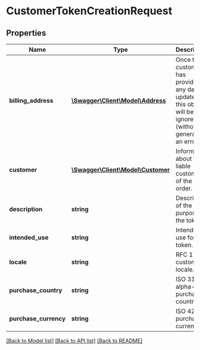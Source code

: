 # CustomerTokenCreationRequest

## Properties
Name | Type | Description | Notes
------------ | ------------- | ------------- | -------------
**billing_address** | [**\Swagger\Client\Model\Address**](Address.md) | Once the customer has provided any data, updates to this object will be ignored (without generating an error). | [optional] 
**customer** | [**\Swagger\Client\Model\Customer**](Customer.md) | Information about the liable customer of the order. | [optional] 
**description** | **string** | Description of the purpose of the token. | 
**intended_use** | **string** | Intended use for the token. | 
**locale** | **string** | RFC 1766 customer&#39;s locale. | 
**purchase_country** | **string** | ISO 3166 alpha-2 purchase country. | 
**purchase_currency** | **string** | ISO 4217 purchase currency. | 

[[Back to Model list]](../README.md#documentation-for-models) [[Back to API list]](../README.md#documentation-for-api-endpoints) [[Back to README]](../README.md)


